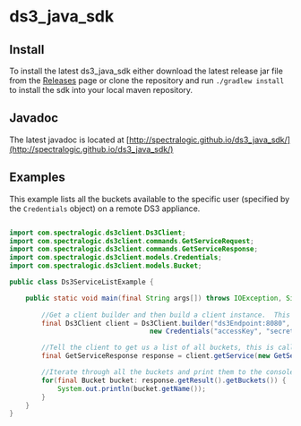 ds3_java_sdk
============

## Install

To install the latest ds3_java_sdk either download the latest release jar file from the [Releases](../../releases) page or clone the repository and run `./gradlew install` to install the sdk into your local maven repository.

## Javadoc

The latest javadoc is located at [http://spectralogic.github.io/ds3_java_sdk/](http://spectralogic.github.io/ds3_java_sdk/)

## Examples

This example lists all the buckets available to the specific user (specified by the `Credentials` object) on a remote DS3 appliance.

```java

import com.spectralogic.ds3client.Ds3Client;
import com.spectralogic.ds3client.commands.GetServiceRequest;
import com.spectralogic.ds3client.commands.GetServiceResponse;
import com.spectralogic.ds3client.models.Credentials;
import com.spectralogic.ds3client.models.Bucket;

public class Ds3ServiceListExample {

    public static void main(final String args[]) throws IOException, SignatureException {
    
        //Get a client builder and then build a client instance.  This is the main entry point to the SDK.
        final Ds3Client client = Ds3Client.builder("ds3Endpoint:8080",
                                   new Credentials("accessKey", "secretKey")).build();

        //Tell the client to get us a list of all buckets, this is called a service list.
        final GetServiceResponse response = client.getService(new GetServiceRequest());

        //Iterate through all the buckets and print them to the console.
        for(final Bucket bucket: response.getResult().getBuckets()) {
            System.out.println(bucket.getName());
        }
    }
}

```
